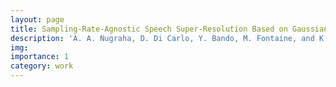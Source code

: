 ```yaml
---
layout: page
title: Sampling-Rate-Agnostic Speech Super-Resolution Based on Gaussian Process Dynamical Systems With Deep Kernel Learning
description: 'A. A. Nugraha, D. Di Carlo, Y. Bando, M. Fontaine, and K. Yoshii, "Sampling-Rate-Agnostic Speech Super-Resolution Based on Gaussian Process Dynamical Systems With Deep Kernel Learning," 2024.'
img: 
importance: 1
category: work
---
```

